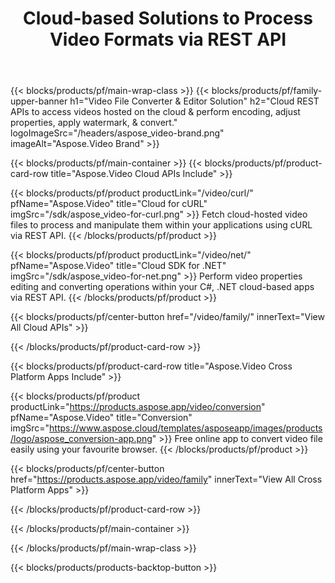 ﻿---
title: Cloud-based Solutions to Process Video Formats via REST API 
weight: 40
url: /
---

{{< blocks/products/pf/main-wrap-class >}}
{{< blocks/products/pf/family-upper-banner h1="Video File Converter & Editor Solution" h2="Cloud REST APIs to access videos hosted on the cloud & perform encoding, adjust properties, apply watermark, & convert." logoImageSrc="/headers/aspose_video-brand.png" imageAlt="Aspose.Video Brand" >}}

{{< blocks/products/pf/main-container >}}
{{< blocks/products/pf/product-card-row title="Aspose.Video Cloud APIs Include" >}}

{{< blocks/products/pf/product productLink="/video/curl/" pfName="Aspose.Video" title="Cloud for cURL" imgSrc="/sdk/aspose_video-for-curl.png" >}}
Fetch cloud-hosted video files to process and manipulate them within your applications using cURL via REST API.
{{< /blocks/products/pf/product >}}

{{< blocks/products/pf/product productLink="/video/net/" pfName="Aspose.Video" title="Cloud SDK for .NET" imgSrc="/sdk/aspose_video-for-net.png" >}}
Perform video properties editing and converting operations within your C#, .NET cloud-based apps via REST API.
{{< /blocks/products/pf/product >}}

{{< blocks/products/pf/center-button href="/video/family/" innerText="View All Cloud APIs" >}}

{{< /blocks/products/pf/product-card-row >}}

{{< blocks/products/pf/product-card-row title="Aspose.Video Cross Platform Apps Include" >}}

{{< blocks/products/pf/product productLink="https://products.aspose.app/video/conversion" pfName="Aspose.Video" title="Conversion" imgSrc="https://www.aspose.cloud/templates/asposeapp/images/products/logo/aspose_conversion-app.png" >}}
Free online app to convert video file easily using your favourite browser.
{{< /blocks/products/pf/product >}}

{{< blocks/products/pf/center-button href="https://products.aspose.app/video/family" innerText="View All Cross Platform Apps" >}}

{{< /blocks/products/pf/product-card-row >}}

{{< /blocks/products/pf/main-container >}}

{{< /blocks/products/pf/main-wrap-class >}}

{{< blocks/products/products-backtop-button >}}
